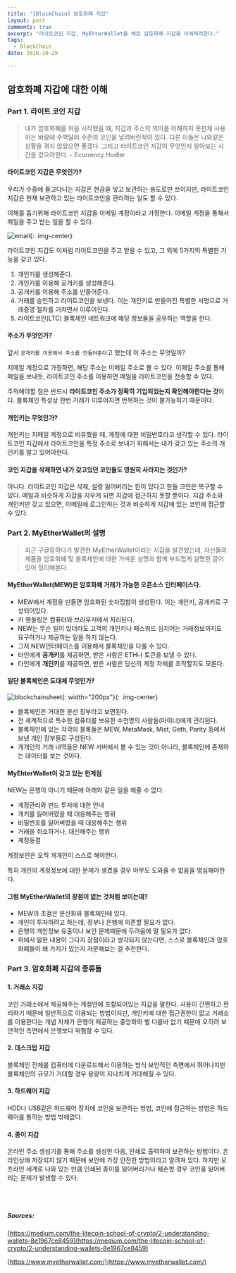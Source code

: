 ```yaml
---
title: "[BlockChain] 암호화폐 지갑"
layout: post
comments: true
excerpt: "라이트코인 지갑, MyEhterWallet을 예로 암호화폐 지갑을 이해하려한다."
tags:
  - BlockChain
date: 2018-10-29

---
```


## 암호화폐 지갑에 대한 이해

### Part 1. 라이트 코인 지갑

> 내가 암호화폐를 처음 시작했을 때, 지갑과 주소의 의미를 이해하지 못한채 사용하는 바람에 수백달러 수준의 코인을 날려버린적이 있다. 다른 이들은 나와같은 상황을 겪지 않았으면 좋겠다. 그리고 라이트코인 지갑이 무엇인지 알아보는 시간을 갖으려한다. - Ecurrency Hodler

#### 라이트코인 지갑은 무엇인가?

우리가 수중에 들고다니는 지갑은 현금을 넣고 보관하는 용도로만 쓰이지만, 라이트코인 지갑은 현재 보관하고 있는 라이트코인을 관리하는 일도 할 수 있다.

이해를 돕기위해 라이트코인 지갑을 이메일 계정이라고 가정한다. 이메일 계정을 통해서 메일을 주고 받는 일을 할 수 있다.

![email]({{site.url}}/assets/img/email.png){: .img-center}

라이트코인 지갑도 이처럼 라이트코인을 주고 받을 수 있고, 그 외에 5가지의 특별한 기능을 갖고 있다.

1. 개인키를 생성해준다.
2. 개인키를 이용해 공개키를 생성해준다.
3. 공개키를 이용해 주소를 만들어준다.
4. 거래를 승인하고 라이트코인을 보낸다. 이는 개인키로 만들어진 특별한 서명으로 거래증명 절차를 거치면서 이루어진다.
5. 라이트코인(LTC) 블록체인 네트워크에 해당 정보들을 공유하는 역할을 한다.

#### 주소가 무엇인가?

앞서 `공개키를 이용해서 주소를 만들어준다`고 했는데 이 주소는 무엇일까?

지메일 계정으로 가정하면, 해당 주소는 이메일 주소로 볼 수 있다. 이메일 주소를 통해 메일을 보내듯, 라이트코인 주소를 이용하면 메일을 라이트코인을 전송할 수 있다.

주의해야할 점은 반드시 **라이트코인 주소가 정확히 기입되었는지 확인해야한다는 것**이다. 블록체인 특성상 한번 거래가 이루어지면 번복하는 것이 불가능하기 때문이다.

#### 개인키는 무엇인가?

개인키는 지메일 계정으로 비유했을 때, 계정에 대한 비밀번호라고 생각할 수 있다. 라이트코인 지갑에서 라이트코인을 특정 주소로 보내기 위해서는 내가 갖고 있는 주소의 개인키를 알고 있어야한다.

#### 코인 지갑을 삭제하면 내가 갖고있던 코인들도 영원히 사라지는 것인가?

아니다. 라이트코인 지갑은 삭제, 설령 잃어버리는 한이 있다고 한들 코인은 복구할 수 있다. 메일과 비슷하게 지갑을 지우게 되면 지갑에 접근하지 못할 뿐이다. 지갑 주소와 개인키만 갖고 있으면, 이메일에 로그인하는 것과 비슷하게 지갑에 있는 코인에 접근할 수 있다.


### Part 2. MyEtherWallet의 설명

> 최근 구글링하다가 발견한 MyEtherWallet이라는 지갑을 발견했는데, 자신들의 제품을 암호화폐 및 블록체인에 대한 가벼운 설명과 함께 부드럽게 설명한 글이 있어 정리해본다.

#### MyEtherWallet(MEW)은 암호화폐 거래가 가능한 오픈소스 인터페이스다.

- MEW에서 계정을 만들면 암호화된 숫자집합이 생성된다. 이는 개인키, 공개키로 구성되어있다.
- 키 핸들링은 컴퓨터와 브라우저에서 처리된다.
- NEW는 무슨 일이 있더라도 고객의 개인키나 패스워드 심지어는 거래정보까지도 요구하거나 제공하는 일을 하지 않는다.
- 그저 NEW인터페이스를 이용해서 블록체인을 다룰 수 있다.
- 타인에게 **공개키**를 제공하면, 받은 사람은 ETH나 토큰을 보낼 수 있다.
- 타인에게 **개인키**를 제공하면, 받은 사람은 당신의 계정 자체를 조작할지도 모른다.

#### 일단 블록체인은 도대체 무엇인가?

![blockchainsheet]({{site.url}}/assets/img/sheets.svg){: width="200px"}{: .img-center}

- 블록체인은 거대한 분선 장부라고 보면된다.
- 전 세계적으로 특수한 컴퓨터를 보유한 수천명의 사람들(마이너)에게 관리된다.
- 블록체인에 있는 각각의 블록들은 MEW, MetaMask, Mist, Geth, Parity 등에서 보낸 개인 장부들로 구성된다.
- 개개인의 거래 내역들은 NEW 서버에서 볼 수 있는 것이 아니라, 블록체인에 존재하는 데이터를 보는 것이다.

#### MyEhterWallet이 갖고 있는 한계점

NEW는 은행이 아니기 때문에 아래와 같은 일을 해줄 수 없다.

- 계정관리와 펀드 투자에 대한 안내
- 개키를 잃어버렸을 때 대응해주는 행위
- 비밀번호를 잃어버렸을 때 대응해주는 행위
- 거래을 취소하거나, 대신해주는 행위
- 계정동결

계정보안은 오직 개개인이 스스로 해야한다.

특히 개인의 계정정보에 대한 문제가 생겼을 경우 아무도 도와줄 수 없음을 명심해야한다.

#### 그럼 MyEtherWallet의 장점이 없는 것처럼 보이는데?

- MEW의 초점은 분산화와 블록체인에 있다.
- 개인이 투자하려고 하는데, 정부나 은행에 의존할 필요가 없다.
- 은행의 개인정보 유출이나 보안 문제때문에 두려움에 떨 필요가 없다.
- 위에서 말한 내용이 그다지 장점이라고 생각되지 않는다면, 스스로 블록체인과 암호화폐들이 왜 가치가 있는지 자문해보는 걸 추천한다.

### Part 3. 암호화폐 지갑의 종류들

#### 1. 거래소 지갑

코인 거래소에서 제공해주는 계정안에 포함되어있는 지갑을 말한다. 사용이 간편하고 편리하기 때문에 일반적으로 이용되는 방법이지만, 개인키에 대한 접근권한이 없고 거래소를 이용한다는 개념 자체가 은행이 제공하는 중앙화와 별 다를바 없기 때문에 오히려 보안적인 측면에서 은행보다 위험할 수 있다.

#### 2. 데스크탑 지갑

블록체인 전체를 컴퓨터에 다운로드해서 이용하는 방식 보안적인 측면에서 뛰어나지만 블록체인의 규모가 거대할 경우 용량이 지나치게 거대해질 수 있다.

#### 3. 하드웨어 지갑

HDD나 USB같은 하드웨어 장치에 코인을 보관하는 방법, 코인에 접근하는 방법은 하드웨어를 통하는 방법 밖에없다.

#### 4. 종이 지갑

온라인 주소 생성기를 통해 주소를 생성한 다음, 인쇄로 출력하여 보관하는 방법이다. 온라인상에 저장되지 않기 때문에 보안에 가장 안전한 방법이라고 알려져 있다. 하지만 오프라인 세계로 나와 있는 만큼 인쇄된 종이를 잃어버리거나 훼손할 경우 코인을 잃어버리는 문제가 발생할 수 있다.

<br>
<br>

##### Sources:

[https://medium.com/the-litecoin-school-of-crypto/2-understanding-wallets-8e1967ce8459](https://medium.com/the-litecoin-school-of-crypto/2-understanding-wallets-8e1967ce8459)

[https://www.myetherwallet.com/](https://www.myetherwallet.com/)
